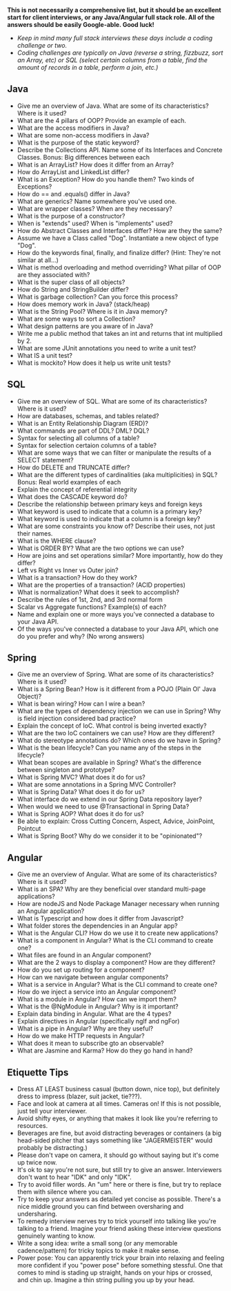 **This is not necessarily a comprehensive list, but it should be an excellent start for client interviews, or any Java/Angular full stack role. All of the answers should be easily Google-able. Good luck!**
- *Keep in mind many full stack interviews these days include a coding challenge or two.* 
- *Coding challenges are typically on Java (reverse a string, fizzbuzz, sort an Array, etc) or SQL (select certain columns from a table, find the amount of records in a table, perform a join, etc.)*

## Java

- Give me an overview of Java. What are some of its characteristics? Where is it used?
- What are the 4 pillars of OOP? Provide an example of each.
- What are the access modifiers in Java?
- What are some non-access modifiers in Java?
- What is the purpose of the static keyword?
- Describe the Collections API. Name some of its Interfaces and Concrete Classes. Bonus: Big differences between each
- What is an ArrayList? How does it differ from an Array?
- How do ArrayList and LinkedList differ?
- What is an Exception? How do you handle them? Two kinds of Exceptions?
- How do == and .equals() differ in Java?
- What are generics? Name somewhere you've used one.
- What are wrapper classes? When are they necessary?
- What is the purpose of a constructor?
- When is "extends" used? When is "implements" used? 
- How do Abstract Classes and Interfaces differ? How are they the same?
- Assume we have a Class called "Dog". Instantiate a new object of type "Dog".
- How do the keywords final, finally, and finalize differ? (Hint: They're not similar at all...)
- What is method overloading and method overriding? What pillar of OOP are they associated with?
- What is the super class of all objects?
- How do String and StringBuilder differ?
- What is garbage collection? Can you force this process?
- How does memory work in Java? (stack/heap)
- What is the String Pool? Where is it in Java memory?
- What are some ways to sort a Collection?
- What design patterns are you aware of in Java?
- Write me a public method that takes an int and returns that int multiplied by 2.
- What are some JUnit annotations you need to write a unit test?
- What IS a unit test?
- What is mockito? How does it help us write unit tests?

## SQL

- Give me an overview of SQL. What are some of its characteristics? Where is it used?
- How are databases, schemas, and tables related?
- What is an Entity Relationship Diagram (ERD)?
- What commands are part of DDL? DML? DQL? 
- Syntax for selecting all columns of a table?
- Syntax for selection certaion columns of a table?
- What are some ways that we can filter or manipulate the results of a SELECT statement?
- How do DELETE and TRUNCATE differ?
- What are the different types of cardinalities (aka multiplicities) in SQL? Bonus: Real world examples of each
- Explain the concept of referential integrity
- What does the CASCADE keyword do? 
- Describe the relationship between primary keys and foreign keys
- What keyword is used to indicate that a column is a primary key? 
- What keyword is used to indicate that a column is a foreign key? 
- What are some constraints you know of? Describe their uses, not just their names.
- What is the WHERE clause?
- What is ORDER BY? What are the two options we can use?
- How are joins and set operations similar? More importantly, how do they differ?
- Left vs Right vs Inner vs Outer join?
- What is a transaction? How do they work?
- What are the properties of a transaction? (ACID properties)
- What is normalization? What does it seek to accomplish?
- Describe the rules of 1st, 2nd, and 3rd normal form
- Scalar vs Aggregate functions? Example(s) of each?
- Name and explain one or more ways you've connected a database to your Java API.
- Of the ways you've connected a database to your Java API, which one do you prefer and why? (No wrong answers)

## Spring

- Give me an overview of Spring. What are some of its characteristics? Where is it used?
- What is a Spring Bean? How is it different from a POJO (Plain Ol' Java Object)?
- What is bean wiring? How can I wire a bean?
- What are the types of dependency injection we can use in Spring? Why is field injection considered bad practice?
- Explain the concept of IoC. What control is being inverted exactly?
- What are the two IoC containers we can use? How are they different?
- What do stereotype annotations do? Which ones do we have in Spring?
- What is the bean lifecycle? Can you name any of the steps in the lifecycle?
- What bean scopes are available in Spring? What's the difference between singleton and prototype?
- What is Spring MVC? What does it do for us?
- What are some annotations in a Spring MVC Controller?
- What is Spring Data? What does it do for us?
- What interface do we extend in our Spring Data repository layer?
- When would we need to use @Transactional in Spring Data?
- What is Spring AOP? What does it do for us?
- Be able to explain: Cross Cutting Concern, Aspect, Advice, JoinPoint, Pointcut
- What is Spring Boot? Why do we consider it to be "opinionated"?

## Angular

- Give me an overview of Angular. What are some of its characteristics? Where is it used?
- What is an SPA? Why are they beneficial over standard multi-page applications?
- How are nodeJS and Node Package Manager necessary when running an Angular application?
- What is Typescript and how does it differ from Javascript?
- What folder stores the dependencies in an Angular app?
- What is the Angular CLI? How do we use it to create new applications?
- What is a component in Angular? What is the CLI command to create one?
- What files are found in an Angular component?
- What are the 2 ways to display a component? How are they different?
- How do you set up routing for a component? 
- How can we navigate between angular components?
- What is a service in Angular? What is the CLI command to create one?
- How do we inject a service into an Angular component?
- What is a module in Angular? How can we import them?
- What is the @NgModule in Angular? Why is it important?
- Explain data binding in Angular. What are the 4 types?
- Explain directives in Angular (specifically ngIf and ngFor)
- What is a pipe in Angular? Why are they useful?
- How do we make HTTP requests in Angular?
- What does it mean to subscribe gto an observable?
- What are Jasmine and Karma? How do they go hand in hand?

## Etiquette Tips

- Dress AT LEAST business casual (button down, nice top), but definitely dress to impress (blazer, suit jacket, tie???).
- Face and look at camera at all times. Cameras on! If this is not possible, just tell your interviewer. 
- Avoid shifty eyes, or anything that makes it look like you're referring to resources.
- Beverages are fine, but avoid distracting beverages or containers (a big head-sided pitcher that says something like "JAGERMEISTER" would probably be distracting.)
- Please don't vape on camera, it should go without saying but it's come up twice now. 
- It's ok to say you're not sure, but still try to give an answer. Interviewers don't want to hear "IDK" and only "IDK". 
- Try to avoid filler words. An "um" here or there is fine, but try to replace them with silence where you can.
- Try to keep your answers as detailed yet concise as possible. There's a nice middle ground you can find between oversharing and undersharing. 
- To remedy interview nerves try to trick yourself into talking like you're talking to a friend. Imagine your friend asking these interview questions genuinely wanting to know.
- Write a song idea: write a small song (or any memorable cadence/pattern) for tricky topics to make it make sense. 
- Power pose: You can apparently trick your brain into relaxing and feeling more confident if you "power pose" before something stessful. One that comes to mind is stading up straight, hands on your hips or crossed, and chin up. Imagine a thin string pulling you up by your head.

